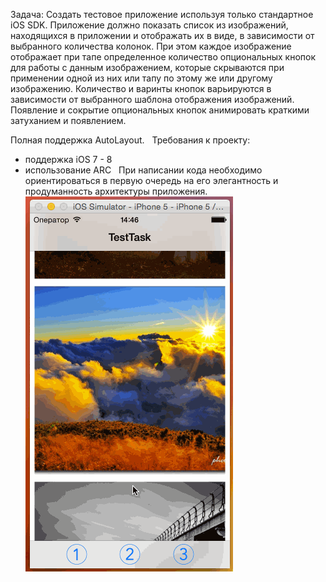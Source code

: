 Задача: Создать тестовое приложение используя только стандартное iOS SDK.
Приложение должно показать список из изображений, находящихся в приложении и отображать их в виде, в зависимости от выбранного количества колонок. При этом каждое изображение отображает при тапе определенное количество опциональных кнопок для работы с данным изображением, которые скрываются при применении одной из них или тапу по этому же или другому изображению. Количество и варинты кнопок варьируются в зависимости от выбранного шаблона отображения изображений. Появление и сокрытие опциональных кнопок анимировать краткими затуханием и появлением.

Полная поддержка AutoLayout.
 
Требования к проекту:
* поддержка iOS 7 - 8
* использование ARC
 
При написании кода необходимо ориентироваться в первую очередь на его элегантность и продуманность архитектуры приложения. 
 
![alt tag](https://raw.githubusercontent.com/NBibikov/TestTask/master/testPhotoViewer.gif)